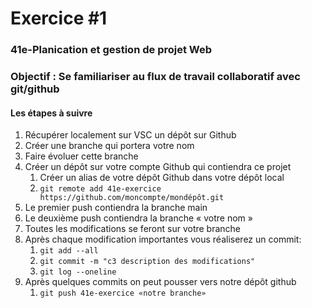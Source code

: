 # Exercice #1

### 41e-Planication et gestion de projet Web

### Objectif : Se familiariser au flux de travail collaboratif avec git/github

#### Les étapes à suivre

1. Récupérer localement sur VSC un dépôt sur Github
2. Créer une branche qui portera votre nom
3. Faire évoluer cette branche
4. Créer un dépôt sur votre compte Github qui contiendra ce projet
   1. Créer un alias de votre dépôt Github dans votre dépôt local
   2. `git remote add 41e-exercice  https://github.com/moncompte/mondépôt.git`
5. Le premier push contiendra la branche main
6. Le deuxième push contiendra la branche « votre nom »
7. Toutes les modifications se feront sur votre branche
8. Après chaque modification importantes vous réaliserez un commit:
   1. `git add --all`
   2. `git commit -m "c3 description des modifications"`
   3. `git log --oneline`
9. Après quelques commits on peut pousser vers notre dépôt github
   1. `git push 41e-exercice «notre branche»`
